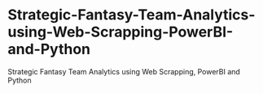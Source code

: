 # Strategic-Fantasy-Team-Analytics-using-Web-Scrapping-PowerBI-and-Python
Strategic Fantasy Team Analytics using Web Scrapping, PowerBI and Python
